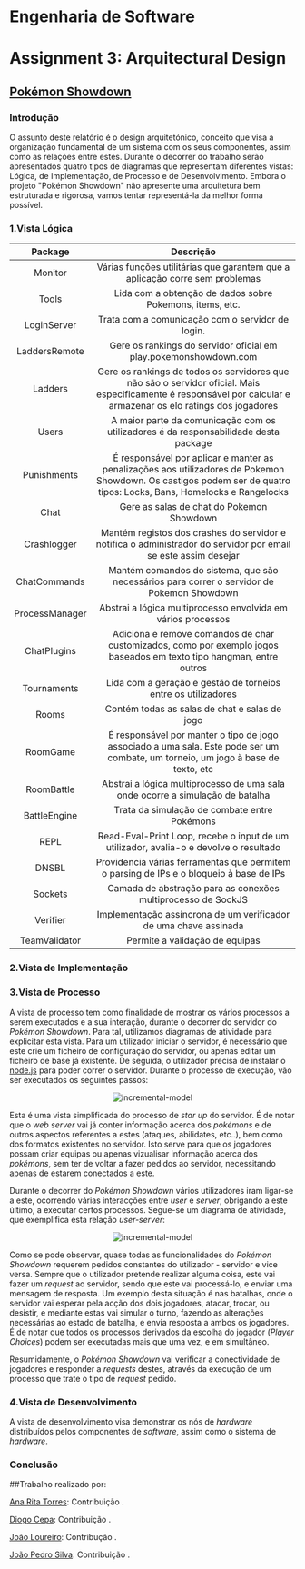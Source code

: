 # **Engenharia de Software**
# Assignment 3: Arquitectural Design

## [Pokémon Showdown](https://www.pokemonshowdown.com)

### Introdução
O assunto deste relatório é o design arquitetónico, conceito que visa a organização fundamental de um sistema com os seus componentes, assim como as relações entre estes.
Durante o decorrer do trabalho serão apresentados quatro tipos de diagramas que representam diferentes vistas: Lógica, de Implementação, de Processo e de Desenvolvimento.
Embora o projeto "Pokémon Showdown" não apresente uma arquitetura bem estruturada e rigorosa, vamos tentar representá-la da melhor forma possível.

### 1.Vista Lógica

|Package|Descrição|
|:-----:|:-------:|
|Monitor|Várias funções utilitárias que garantem que a aplicação corre sem problemas|
|Tools|Lida com a obtenção de dados sobre Pokemons, items, etc.|
|LoginServer|Trata com a comunicação com o servidor de login.|
|LaddersRemote|Gere os rankings do servidor oficial em play.pokemonshowdown.com|
|Ladders|Gere os rankings de todos os servidores que não são o servidor oficial. Mais especificamente é responsável por calcular e armazenar os elo ratings dos jogadores|
|Users|A maior parte da comunicação com os utilizadores é da responsabilidade desta package|
|Punishments|É responsável por aplicar e manter as penalizações aos utilizadores de Pokemon Showdown. Os castigos podem ser de quatro tipos: Locks, Bans, Homelocks e Rangelocks|
|Chat|Gere as salas de chat do Pokemon Showdown|
|Crashlogger|Mantém registos dos crashes do servidor e notifica o administrador do servidor por email se este assim desejar|
|ChatCommands|Mantém comandos do sistema, que são necessários para correr o servidor de Pokemon Showdown|
|ProcessManager|Abstrai a lógica multiprocesso envolvida em vários processos|
|ChatPlugins|Adiciona e remove comandos de char customizados, como por exemplo jogos baseados em texto tipo hangman, entre outros|
|Tournaments|Lida com a geração e gestão de torneios entre os utilizadores|
|Rooms|Contém todas as salas de chat e salas de jogo|
|RoomGame|É responsável por manter o tipo de jogo associado a uma sala. Este pode ser um combate, um torneio, um jogo à base de texto, etc|
|RoomBattle|Abstrai a lógica multiprocesso de uma sala onde ocorre a simulação de batalha|
|BattleEngine|Trata da simulação de combate entre Pokémons|
|REPL|Read-Eval-Print Loop, recebe o input de um utilizador, avalia-o e devolve o resultado|
|DNSBL|Providencia várias ferramentas que permitem o parsing de IPs e o bloqueio à base de IPs|
|Sockets|Camada de abstração para as conexões multiprocesso de SockJS|
|Verifier|Implementação assíncrona de um verificador de uma chave assinada|
|TeamValidator|Permite a validação de equipas|

### 2.Vista de Implementação

### 3.Vista de Processo

A vista de processo tem como finalidade de mostrar os vários processos a serem executados e a sua interação, durante o decorrer do servidor do *Pokémon Showdown*. Para tal, utilizamos diagramas de atividade para explicitar esta vista.
Para um utilizador iniciar o servidor, é necessário que este crie um ficheiro de configuração do servidor, ou apenas editar um ficheiro de base já existente. De seguida, o utilizador precisa de instalar o [node.js](https://nodejs.org/en/) para poder correr o servidor. Durante o processo de execução, vão ser executados os seguintes passos:

<p align="center">
  <img src="https://github.com/Katchau/Pokemon-Showdown/blob/master/ESOF-docs/Resources/server%20boot.png?raw=true" alt="incremental-model"/>
</p>

Esta é uma vista simplificada do processo de *star up* do servidor. É de notar que o *web server* vai já conter informação acerca dos *pokémons* e de outros aspectos referentes a estes (ataques, abilidates, etc..), bem como dos formatos existentes no servidor. Isto serve para que os jogadores possam criar equipas ou apenas vizualisar informação acerca dos *pokémons*, sem ter de voltar a fazer pedidos ao servidor, necessitando apenas de estarem conectados a este.

Durante o decorrer do *Pokémon Showdown* vários utilizadores iram ligar-se a este, ocorrendo várias interacções entre *user* e *server*, obrigando a este último, a executar certos processos. Segue-se um diagrama de atividade, que exemplifica esta relação *user-server*:

<p align="center">
  <img src="https://github.com/Katchau/Pokemon-Showdown/blob/master/ESOF-docs/Resources/server%20run%20time.png?raw=true" alt="incremental-model"/>
</p>

Como se pode observar, quase todas as funcionalidades do *Pokémon Showdown* requerem pedidos constantes do utilizador - servidor e vice versa. Sempre que o utilizador pretende realizar alguma coisa, este vai fazer um *request* ao servidor, sendo que este vai processá-lo, e enviar uma mensagem de resposta. Um exemplo desta situação é nas batalhas, onde o servidor vai esperar pela acção dos dois jogadores, atacar, trocar, ou desistir, e mediante estas vai simular o turno, fazendo as alterações necessárias ao estado de batalha, e envia resposta a ambos os jogadores.
É de notar que todos os processos derivados da escolha do jogador (*Player Choices*) podem ser executadas mais que uma vez, e em simultâneo.

Resumidamente, o *Pokémon Showdown* vai verificar a conectividade de jogadores e responder a *requests* destes, através da execução de um processo que trate o tipo de *request* pedido.

### 4.Vista de Desenvolvimento

A vista de desenvolvimento visa demonstrar os nós de *hardware* distribuídos pelos componentes de *software*, assim como o sistema de *hardware*.


### Conclusão

##Trabalho realizado por:

[Ana Rita Torres](https://github.com/AnaRitaTorres): Contribuição .

[Diogo Cepa](https://github.com/dcepa95): Contribuição .

[João Loureiro](https://github.com/Katchau): Contribução .

[João Pedro Silva](https://github.com/joaosilva22): Contribuição .




